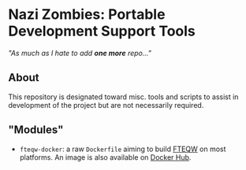 # Nazi Zombies: Portable Development Support Tools

*"As much as I hate to add **one more** repo..."*

## About
This repository is designated toward misc. tools and scripts to assist in development of the project but are not necessarily required.

## "Modules"
* `fteqw-docker`: a raw `Dockerfile` aiming to build [FTEQW](https://github.com/nzp-team/fteqw) on most platforms. An image is also available on [Docker Hub](https://hub.docker.com/r/motolegacy/fteqw).